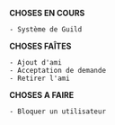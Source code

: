 **CHOSES EN COURS**

```
- Système de Guild
```

**CHOSES FAÎTES**
```
- Ajout d'ami
- Acceptation de demande
- Retirer l'ami
```

**CHOSES A FAIRE**

```
- Bloquer un utilisateur
```
